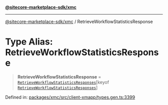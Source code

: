 [**@sitecore-marketplace-sdk/xmc**](../README.md)

***

[@sitecore-marketplace-sdk/xmc](../README.md) / RetrieveWorkflowStatisticsResponse

# Type Alias: RetrieveWorkflowStatisticsResponse

> **RetrieveWorkflowStatisticsResponse** = [`RetrieveWorkflowStatisticsResponses`](RetrieveWorkflowStatisticsResponses.md)\[keyof [`RetrieveWorkflowStatisticsResponses`](RetrieveWorkflowStatisticsResponses.md)\]

Defined in: [packages/xmc/src/client-xmapp/types.gen.ts:3399](https://github.com/Sitecore/sitecore-marketplace-sdk/blob/e87783cce9f115393973a45e109d17b99bf1df7e/packages/xmc/src/client-xmapp/types.gen.ts#L3399)
